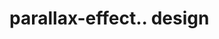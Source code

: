 # parallax-effect.. design                                                                                                                                                                                                                                                            
                                     

